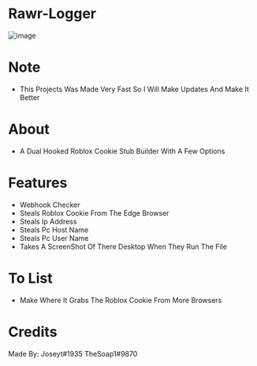 # Rawr-Logger
![image](https://user-images.githubusercontent.com/106576578/189467399-8388b8c6-dfd6-428e-8182-dfe671e846cf.png)

# Note
- This Projects Was Made Very Fast So I Will Make Updates And Make It Better
# About
- A Dual Hooked Roblox Cookie Stub Builder With A Few Options

# Features
- Webhook Checker
- Steals Roblox Cookie From The Edge Browser
- Steals Ip Address
- Steals Pc Host Name
- Steals Pc User Name
- Takes A ScreenShot Of There Desktop When They Run The File
# To List
- Make Where It Grabs The Roblox Cookie From More Browsers

# Credits
Made By:
Joseyt#1935
TheSoap1#9870
